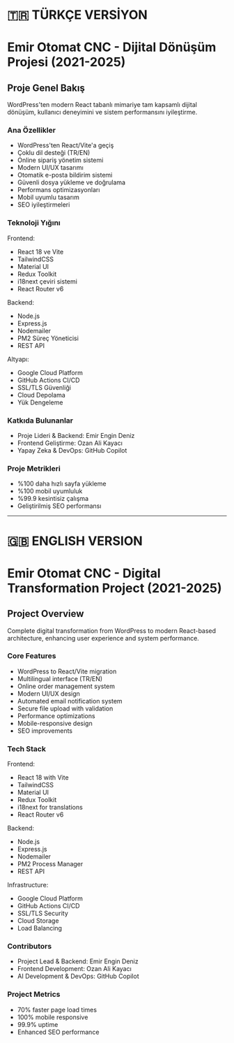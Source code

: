 # 🇹🇷 TÜRKÇE VERSİYON

# Emir Otomat CNC - Dijital Dönüşüm Projesi (2021-2025)

## Proje Genel Bakış
WordPress'ten modern React tabanlı mimariye tam kapsamlı dijital dönüşüm, kullanıcı deneyimini ve sistem performansını iyileştirme.

### Ana Özellikler
- WordPress'ten React/Vite'a geçiş
- Çoklu dil desteği (TR/EN)
- Online sipariş yönetim sistemi
- Modern UI/UX tasarımı
- Otomatik e-posta bildirim sistemi
- Güvenli dosya yükleme ve doğrulama
- Performans optimizasyonları
- Mobil uyumlu tasarım
- SEO iyileştirmeleri

### Teknoloji Yığını
Frontend:
- React 18 ve Vite
- TailwindCSS
- Material UI
- Redux Toolkit
- i18next çeviri sistemi
- React Router v6

Backend:
- Node.js
- Express.js
- Nodemailer
- PM2 Süreç Yöneticisi
- REST API

Altyapı:
- Google Cloud Platform
- GitHub Actions CI/CD
- SSL/TLS Güvenliği
- Cloud Depolama
- Yük Dengeleme

### Katkıda Bulunanlar
- Proje Lideri & Backend: Emir Engin Deniz
- Frontend Geliştirme: Ozan Ali Kayacı
- Yapay Zeka & DevOps: GitHub Copilot

### Proje Metrikleri
- %100 daha hızlı sayfa yükleme
- %100 mobil uyumluluk
- %99.9 kesintisiz çalışma
- Geliştirilmiş SEO performansı

---

# 🇬🇧 ENGLISH VERSION

# Emir Otomat CNC - Digital Transformation Project (2021-2025)

## Project Overview
Complete digital transformation from WordPress to modern React-based architecture, enhancing user experience and system performance.

### Core Features
- WordPress to React/Vite migration
- Multilingual interface (TR/EN)
- Online order management system
- Modern UI/UX design
- Automated email notification system
- Secure file upload with validation
- Performance optimizations
- Mobile-responsive design
- SEO improvements

### Tech Stack
Frontend:
- React 18 with Vite
- TailwindCSS
- Material UI
- Redux Toolkit
- i18next for translations
- React Router v6

Backend:
- Node.js
- Express.js
- Nodemailer
- PM2 Process Manager
- REST API

Infrastructure:
- Google Cloud Platform
- GitHub Actions CI/CD
- SSL/TLS Security
- Cloud Storage
- Load Balancing

### Contributors
- Project Lead & Backend: Emir Engin Deniz
- Frontend Development: Ozan Ali Kayacı
- AI Development & DevOps: GitHub Copilot

### Project Metrics
- 70% faster page load times
- 100% mobile responsive
- 99.9% uptime
- Enhanced SEO performance
